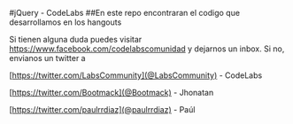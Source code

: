 #jQuery - CodeLabs
##En este repo encontraran el codigo que desarrollamos en los hangouts

Si tienen alguna duda puedes visitar <https://www.facebook.com/codelabscomunidad> y dejarnos un inbox.
Si no, envianos un twitter a

[https://twitter.com/LabsCommunity](@LabsCommunity) - CodeLabs

[https://twitter.com/Bootmack](@Bootmack) - Jhonatan

[https://twitter.com/paulrrdiaz](@paulrrdiaz) - Paúl